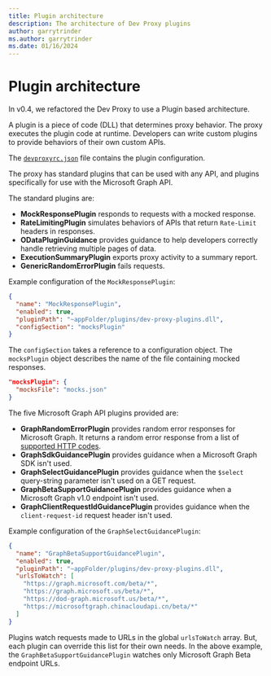 ```yaml
---
title: Plugin architecture
description: The architecture of Dev Proxy plugins
author: garrytrinder
ms.author: garrytrinder
ms.date: 01/16/2024
---
```


# Plugin architecture

In v0.4, we refactored the Dev Proxy to use a Plugin based architecture.

A plugin is a piece of code (DLL) that determines proxy behavior. The proxy executes the plugin code at runtime. Developers can write custom plugins to provide behaviors of their own custom APIs.

The [`devproxyrc.json`](../technical-reference/devproxyrc.md) file contains the plugin configuration.

The proxy has standard plugins that can be used with any API, and plugins specifically for use with the Microsoft Graph API.

The standard plugins are:

- **MockResponsePlugin** responds to requests with a mocked response.
- **RateLimitingPlugin** simulates behaviors of APIs that return `Rate-Limit` headers in responses.
- **ODataPluginGuidance** provides guidance to help developers correctly handle retrieving multiple pages of data.
- **ExecutionSummaryPlugin** exports proxy activity to a summary report.
- **GenericRandomErrorPlugin** fails requests.

Example configuration of the `MockResponsePlugin`:

```json
{
  "name": "MockResponsePlugin",
  "enabled": true,
  "pluginPath": "~appFolder/plugins/dev-proxy-plugins.dll",
  "configSection": "mocksPlugin"
}
```

The `configSection` takes a reference to a configuration object. The `mocksPlugin` object describes the name of the file containing mocked responses.

```json
"mocksPlugin": {
  "mocksFile": "mocks.json"
}
```

The five Microsoft Graph API plugins provided are:

- **GraphRandomErrorPlugin** provides random error responses for Microsoft Graph. It returns a random error response from a list of [supported HTTP codes](../technical-reference/Supported-HTTP-error-status-codes.md).
- **GraphSdkGuidancePlugin** provides guidance when a Microsoft Graph SDK isn't used.
- **GraphSelectGuidancePlugin** provides guidance when the `$select` query-string parameter isn't used on a GET request.
- **GraphBetaSupportGuidancePlugin** provides guidance when a Microsoft Graph v1.0 endpoint isn't used.
- **GraphClientRequestIdGuidancePlugin** provides guidance when the `client-request-id` request header isn't used.

Example configuration of the `GraphSelectGuidancePlugin`:

```json
{
  "name": "GraphBetaSupportGuidancePlugin",
  "enabled": true,
  "pluginPath": "~appFolder/plugins/dev-proxy-plugins.dll",
  "urlsToWatch": [
    "https://graph.microsoft.com/beta/*",
    "https://graph.microsoft.us/beta/*",
    "https://dod-graph.microsoft.us/beta/*",
    "https://microsoftgraph.chinacloudapi.cn/beta/*"
  ]
}
```

Plugins watch requests made to URLs in the global `urlsToWatch` array. But, each plugin can override this list for their own needs. In the above example, the `GraphBetaSupportGuidancePlugin` watches only Microsoft Graph Beta endpoint URLs.
